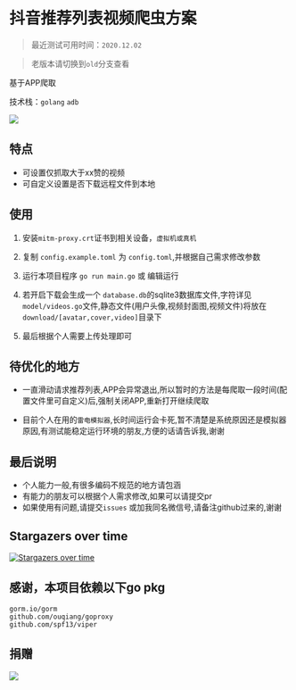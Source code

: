 # 抖音推荐列表视频爬虫方案

> 最近测试可用时间：`2020.12.02` 

> 老版本请切换到`old`分支查看

基于APP爬取

技术栈：`golang` `adb`

![](example/example.gif)

## 特点
- 可设置仅抓取大于xx赞的视频
- 可自定义设置是否下载远程文件到本地

## 使用

1. 安装`mitm-proxy.crt`证书到相关设备，`虚拟机或真机`

2. 复制 `config.example.toml` 为 `config.toml`,并根据自己需求修改参数

3. 运行本项目程序 `go run main.go` 或 编辑运行

4. 若开启下载会生成一个 `database.db`的sqlite3数据库文件,字符详见`model/videos.go`文件,静态文件(用户头像,视频封面图,视频文件)将放在`download/[avatar,cover,video]`目录下

5. 最后根据个人需要上传处理即可

## 待优化的地方

- 一直滑动请求推荐列表,APP会异常退出,所以暂时的方法是每爬取一段时间(配置文件里可自定义)后,强制关闭APP,重新打开继续爬取

- 目前个人在用的`雷电模拟器`,长时间运行会卡死,暂不清楚是系统原因还是模拟器原因,有测试能稳定运行环境的朋友,方便的话请告诉我,谢谢

## 最后说明

- 个人能力一般,有很多编码不规范的地方请包涵
- 有能力的朋友可以根据个人需求修改,如果可以请提交pr
- 如果使用有问题,请提交`issues` 或加我同名微信号,请备注github过来的,谢谢

## Stargazers over time

[![Stargazers over time](https://starchart.cc/cnbattle/douyin.svg)](https://starchart.cc/cnbattle/douyin)
      

## 感谢，本项目依赖以下go pkg
```
gorm.io/gorm
github.com/ouqiang/goproxy
github.com/spf13/viper
```
## 捐赠

![](example/donate.jpg)
